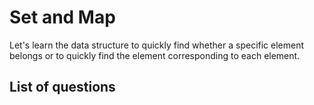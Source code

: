 Set and Map
============
Let's learn the data structure to quickly find whether a specific element belongs or to quickly find the element corresponding to each element.

List of questions
----------
